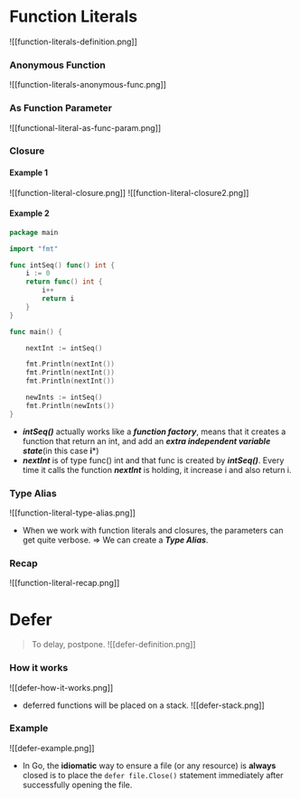 # Function Literals
![[function-literals-definition.png]]

### Anonymous Function
![[function-literals-anonymous-func.png]]

### As Function Parameter
![[functional-literal-as-func-param.png]]
### Closure
#### Example 1
![[function-literal-closure.png]]
![[function-literal-closure2.png]]

#### Example 2
```go
package main

import "fmt"

func intSeq() func() int {
    i := 0
    return func() int {
        i++
        return i
    }
}

func main() {

    nextInt := intSeq()

    fmt.Println(nextInt())
    fmt.Println(nextInt())
    fmt.Println(nextInt())

    newInts := intSeq()
    fmt.Println(newInts())
}
```
- ***intSeq()*** actually works like a ***function factory***, means that it creates a function that return an int, and add an ***extra independent variable state***(in this case **i***)
- ***nextInt*** is of type func() int and that func is created by ***intSeq()***. Every time it calls the function ***nextInt*** is holding, it increase i and also return i.

### Type Alias
![[function-literal-type-alias.png]]
- When we work with function literals and closures, the parameters can get quite verbose.
=> We can create a ***Type Alias***.

### Recap
![[function-literal-recap.png]]

# Defer
> To delay, postpone.
![[defer-definition.png]]

### How it works
![[defer-how-it-works.png]]
- deferred functions will be placed on a stack. 
![[defer-stack.png]]

### Example
![[defer-example.png]]
- In Go, the **idiomatic** way to ensure a file (or any resource) is **always** closed is to place the `defer file.Close()` statement immediately after successfully opening the file.